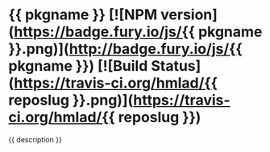 {{ pkgname }} [![NPM version](https://badge.fury.io/js/{{ pkgname }}.png)](http://badge.fury.io/js/{{ pkgname }}) [![Build Status](https://travis-ci.org/hmlad/{{ reposlug }}.png)](https://travis-ci.org/hmlad/{{ reposlug }})
==============

{{ description }}
